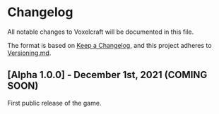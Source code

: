 <!--
===-----------------------------------------------------------------------------------===
Copyright (c) 2021 Voxelcraft

For copying notice, see https://github.com/CMihai99/voxelcraft/blob/main/COPYING.
For licenses we use, see https://github.com/CMihai99/voxelcraft/tree/main/LICENSES.
===-----------------------------------------------------------------------------------===
-->

# Changelog

All notable changes to Voxelcraft will be documented in this file.

The format is based on [Keep a Changelog](https://keepachangelog.com/en/1.0.0/),
and this project adheres to [Versioning.md](https://github.com/CMihai99/voxelcraft/blob/main/docs/how-to/maintaining/Versioning.md).

## [Alpha 1.0.0] -  December 1st, 2021 (COMING SOON)

First public release of the game.
